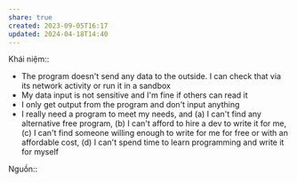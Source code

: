 ```yaml
---
share: true
created: 2023-09-05T16:17
updated: 2024-04-18T14:40
---
```

Khái niệm:: 
- The program doesn't send any data to the outside. I can check that via its network activity or run it in a sandbox
- My data input is not sensitive and I'm fine if others can read it
- I only get output from the program and don't input anything
- I really need a program to meet my needs, and (a) I can't find any alternative free program, (b) I can't afford to hire a dev to write it for me, (c) I can't find someone willing enough to write for me for free or with an affordable cost, (d) I can't spend time to learn programming and write it for myself

Nguồn:: 